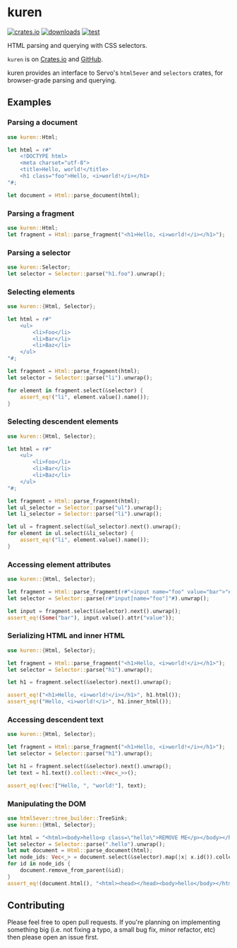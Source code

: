 # kuren

[![crates.io](https://img.shields.io/crates/v/kuren?color=dark-green)][crate]
[![downloads](https://img.shields.io/crates/d/kuren)][crate]
[![test](https://github.com/causal-agent/kuren/actions/workflows/test.yml/badge.svg)][tests]

HTML parsing and querying with CSS selectors.

`kuren` is on [Crates.io][crate] and [GitHub][github].

[crate]: https://crates.io/crates/kuren
[github]: https://github.com/causal-agent/kuren
[tests]: https://github.com/causal-agent/kuren/actions/workflows/test.yml

kuren provides an interface to Servo's `html5ever` and `selectors` crates, for browser-grade parsing and querying.

## Examples

### Parsing a document

```rust
use kuren::Html;

let html = r#"
    <!DOCTYPE html>
    <meta charset="utf-8">
    <title>Hello, world!</title>
    <h1 class="foo">Hello, <i>world!</i></h1>
"#;

let document = Html::parse_document(html);
```

### Parsing a fragment

```rust
use kuren::Html;
let fragment = Html::parse_fragment("<h1>Hello, <i>world!</i></h1>");
```

### Parsing a selector

```rust
use kuren::Selector;
let selector = Selector::parse("h1.foo").unwrap();
```

### Selecting elements

```rust
use kuren::{Html, Selector};

let html = r#"
    <ul>
        <li>Foo</li>
        <li>Bar</li>
        <li>Baz</li>
    </ul>
"#;

let fragment = Html::parse_fragment(html);
let selector = Selector::parse("li").unwrap();

for element in fragment.select(&selector) {
    assert_eq!("li", element.value().name());
}
```

### Selecting descendent elements

```rust
use kuren::{Html, Selector};

let html = r#"
    <ul>
        <li>Foo</li>
        <li>Bar</li>
        <li>Baz</li>
    </ul>
"#;

let fragment = Html::parse_fragment(html);
let ul_selector = Selector::parse("ul").unwrap();
let li_selector = Selector::parse("li").unwrap();

let ul = fragment.select(&ul_selector).next().unwrap();
for element in ul.select(&li_selector) {
    assert_eq!("li", element.value().name());
}
```

### Accessing element attributes

```rust
use kuren::{Html, Selector};

let fragment = Html::parse_fragment(r#"<input name="foo" value="bar">"#);
let selector = Selector::parse(r#"input[name="foo"]"#).unwrap();

let input = fragment.select(&selector).next().unwrap();
assert_eq!(Some("bar"), input.value().attr("value"));
```

### Serializing HTML and inner HTML

```rust
use kuren::{Html, Selector};

let fragment = Html::parse_fragment("<h1>Hello, <i>world!</i></h1>");
let selector = Selector::parse("h1").unwrap();

let h1 = fragment.select(&selector).next().unwrap();

assert_eq!("<h1>Hello, <i>world!</i></h1>", h1.html());
assert_eq!("Hello, <i>world!</i>", h1.inner_html());
```

### Accessing descendent text

```rust
use kuren::{Html, Selector};

let fragment = Html::parse_fragment("<h1>Hello, <i>world!</i></h1>");
let selector = Selector::parse("h1").unwrap();

let h1 = fragment.select(&selector).next().unwrap();
let text = h1.text().collect::<Vec<_>>();

assert_eq!(vec!["Hello, ", "world!"], text);
```

### Manipulating the DOM

```rust
use html5ever::tree_builder::TreeSink;
use kuren::{Html, Selector};

let html = "<html><body>hello<p class=\"hello\">REMOVE ME</p></body></html>";
let selector = Selector::parse(".hello").unwrap();
let mut document = Html::parse_document(html);
let node_ids: Vec<_> = document.select(&selector).map(|x| x.id()).collect();
for id in node_ids {
    document.remove_from_parent(&id);
}
assert_eq!(document.html(), "<html><head></head><body>hello</body></html>");
```

## Contributing

Please feel free to open pull requests. If you're planning on implementing
something big (i.e. not fixing a typo, a small bug fix, minor refactor, etc)
then please open an issue first.
